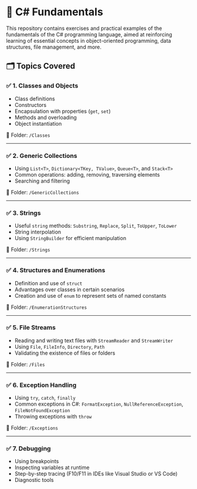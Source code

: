 # 🧠 C# Fundamentals

This repository contains exercises and practical examples of the fundamentals of the C# programming language, aimed at reinforcing learning of essential concepts in object-oriented programming, data structures, file management, and more.

## 🗂 Topics Covered
### ✅ 1. Classes and Objects
- Class definitions
- Constructors
- Encapsulation with properties (`get`, `set`)
- Methods and overloading
- Object instantiation

📁 Folder: `/Classes`

---

### ✅ 2. Generic Collections
- Using `List<T>`, `Dictionary<TKey, TValue>`, `Queue<T>`, and `Stack<T>`
- Common operations: adding, removing, traversing elements
- Searching and filtering

📁 Folder: `/GenericCollections`

---

### ✅ 3. Strings
- Useful `string` methods: `Substring`, `Replace`, `Split`, `ToUpper`, `ToLower`
- String interpolation
- Using `StringBuilder` for efficient manipulation

📁 Folder: `/Strings`

---

### ✅ 4. Structures and Enumerations
- Definition and use of `struct`
- Advantages over classes in certain scenarios
- Creation and use of `enum` to represent sets of named constants

📁 Folder: `/EnumerationStructures`

---

### ✅ 5. File Streams
- Reading and writing text files with `StreamReader` and `StreamWriter`
- Using `File`, `FileInfo`, `Directory`, `Path`
- Validating the existence of files or folders

📁 Folder: `/Files`

---

### ✅ 6. Exception Handling
- Using `try`, `catch`, `finally`
- Common exceptions in C#: `FormatException`, `NullReferenceException`, `FileNotFoundException`
- Throwing exceptions with `throw`

📁 Folder: `/Exceptions`

---

### ✅ 7. Debugging
- Using breakpoints
- Inspecting variables at runtime
- Step-by-step tracing (F10/F11 in IDEs like Visual Studio or VS Code)
- Diagnostic tools
